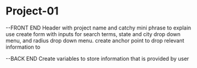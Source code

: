 # Project-01

--FRONT END
Header with project name and catchy mini phrase to explain use
create form with inputs for search terms, state and city drop down menu, and radius drop down menu.
create anchor point to drop relevant information to

--BACK END
Create variables to store information that is provided by user
